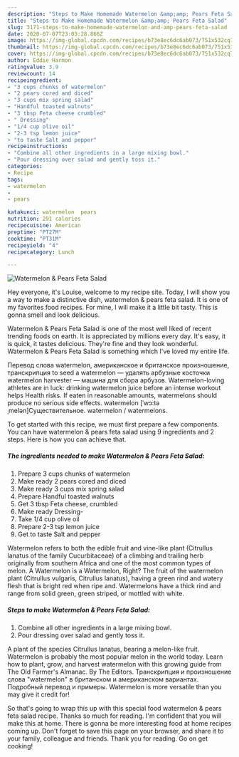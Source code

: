 ```yaml
---
description: "Steps to Make Homemade Watermelon &amp;amp; Pears Feta Salad"
title: "Steps to Make Homemade Watermelon &amp;amp; Pears Feta Salad"
slug: 3171-steps-to-make-homemade-watermelon-and-amp-pears-feta-salad
date: 2020-07-07T23:03:28.866Z
image: https://img-global.cpcdn.com/recipes/b73e8ec6dc6ab073/751x532cq70/watermelon-pears-feta-salad-recipe-main-photo.jpg
thumbnail: https://img-global.cpcdn.com/recipes/b73e8ec6dc6ab073/751x532cq70/watermelon-pears-feta-salad-recipe-main-photo.jpg
cover: https://img-global.cpcdn.com/recipes/b73e8ec6dc6ab073/751x532cq70/watermelon-pears-feta-salad-recipe-main-photo.jpg
author: Eddie Harmon
ratingvalue: 3.9
reviewcount: 14
recipeingredient:
- "3 cups chunks of watermelon"
- "2 pears cored and diced"
- "3 cups mix spring salad"
- "Handful toasted walnuts"
- "3 tbsp Feta cheese crumbled"
- " Dressing"
- "1/4 cup olive oil"
- "2-3 tsp lemon juice"
- "to taste Salt and pepper"
recipeinstructions:
- "Combine all other ingredients in a large mixing bowl."
- "Pour dressing over salad and gently toss it."
categories:
- Recipe
tags:
- watermelon
- 
- pears

katakunci: watermelon  pears 
nutrition: 291 calories
recipecuisine: American
preptime: "PT27M"
cooktime: "PT31M"
recipeyield: "4"
recipecategory: Lunch

---
```



![Watermelon &amp; Pears Feta Salad](https://img-global.cpcdn.com/recipes/b73e8ec6dc6ab073/751x532cq70/watermelon-pears-feta-salad-recipe-main-photo.jpg)

Hey everyone, it's Louise, welcome to my recipe site. Today, I will show you a way to make a distinctive dish, watermelon &amp; pears feta salad. It is one of my favorites food recipes. For mine, I will make it a little bit tasty. This is gonna smell and look delicious.

Watermelon &amp; Pears Feta Salad is one of the most well liked of recent trending foods on earth. It is appreciated by millions every day. It's easy, it is quick, it tastes delicious. They're fine and they look wonderful. Watermelon &amp; Pears Feta Salad is something which I've loved my entire life.

Перевод слова watermelon, американское и британское произношение, транскрипция to seed a watermelon — удалять арбузные косточки watermelon harvester — машина для сбора арбузов. Watermelon-loving athletes are in luck: drinking watermelon juice before an intense workout helps Health risks. If eaten in reasonable amounts, watermelons should produce no serious side effects. watermelon [ˈwɔ:təˌmelən]Существительное. watermelon / watermelons.


To get started with this recipe, we must first prepare a few components. You can have watermelon &amp; pears feta salad using 9 ingredients and 2 steps. Here is how you can achieve that.

<!--inarticleads1-->

##### The ingredients needed to make Watermelon &amp; Pears Feta Salad:

1. Prepare 3 cups chunks of watermelon
1. Make ready 2 pears cored and diced
1. Make ready 3 cups mix spring salad
1. Prepare Handful toasted walnuts
1. Get 3 tbsp Feta cheese, crumbled
1. Make ready  Dressing-
1. Take 1/4 cup olive oil
1. Prepare 2-3 tsp lemon juice
1. Get to taste Salt and pepper


Watermelon refers to both the edible fruit and vine-like plant (Citrullus lanatus of the family Cucurbitaceae) of a climbing and trailing herb originally from southern Africa and one of the most common types of melon. A Watermelon is a Watermelon, Right? The fruit of the watermelon plant (Citrullus vulgaris, Citrullus lanatus), having a green rind and watery flesh that is bright red when ripe and. Watermelons have a thick rind and range from solid green, green striped, or mottled with white. 

<!--inarticleads2-->

##### Steps to make Watermelon &amp; Pears Feta Salad:

1. Combine all other ingredients in a large mixing bowl.
1. Pour dressing over salad and gently toss it.


A plant of the species Citrullus lanatus, bearing a melon-like fruit. Watermelon is probably the most popular melon in the world today. Learn how to plant, grow, and harvest watermelon with this growing guide from The Old Farmer&#39;s Almanac. By The Editors. Транскрипция и произношение слова &#34;watermelon&#34; в британском и американском вариантах. Подробный перевод и примеры. Watermelon is more versatile than you may give it credit for! 

So that's going to wrap this up with this special food watermelon &amp; pears feta salad recipe. Thanks so much for reading. I'm confident that you will make this at home. There is gonna be more interesting food at home recipes coming up. Don't forget to save this page on your browser, and share it to your family, colleague and friends. Thank you for reading. Go on get cooking!
